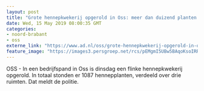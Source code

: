 ```yaml
---
layout: post
title: "Grote hennepkwekerij opgerold in Oss: meer dan duizend planten in bedrijfspand"
date: Wed, 15 May 2019 08:00:35 GMT
categories: 
- noord-brabant 
- oss 
externe_link: "https://www.ad.nl/oss/grote-hennepkwekerij-opgerold-in-oss-meer-dan-duizend-planten-in-bedrijfspand~a4cf8146/"
feature_image: "https://images3.persgroep.net/rcs/pEMgmI5UBw5BAqoKsoIRR8zvz-k/diocontent/133889120/_fitwidth/400/?appId=21791a8992982cd8da851550a453bd7f&quality=0.7"
---
```


OSS - In een bedrijfspand in Oss is dinsdag een flinke hennepkwekerij opgerold. In totaal stonden er 1087 hennepplanten, verdeeld over drie ruimten. Dat meldt de politie.

